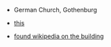 - German Church, Gothenburg

- [this](https://www.curbsideclassic.com/blog/cc-outtake/cc-outtake-this-caddys-owner-doesnt-worship-at-the-german-church/)
- [found wikipedia on the building](https://en.wikipedia.org/wiki/German_Church,_Gothenburg)

